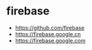 # firebase



+ https://github.com/firebase
+ https://firebase.google.cn
+ https://firebase.google.com














